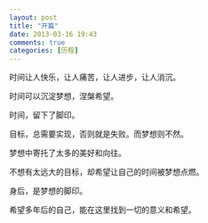 ```yaml
---
layout: post
title: "开篇"
date: 2013-03-16 19:43
comments: true
categories: [历程]
---
```

时间让人快乐，让人痛苦，让人进步，让人消沉。

时间可以沉淀梦想，涅槃希望。

时间，留下了脚印。



目标，总需要实现，否则就是失败。而梦想则不然。

梦想中寄托了太多的美好和向往。

不想有太远大的目标，却希望让自己的时间被梦想点燃。

身后，是梦想的脚印。


希望多年后的自己，能在这里找到一切的意义和希望。
